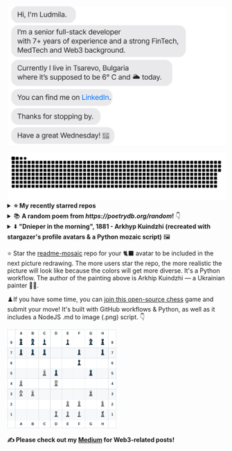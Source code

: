 [![](https://raw.githubusercontent.com/milaabl/milaabl/main/chat.svg)](https://www.linkedin.com/in/ludmila-a-dev/)

<!-- https://github.com/milaabl/milaabl/assets/86361434/c35b0e6f-acf0-435e-920d-b90faa4788ad -->

<img alt="Snake eating my contributions for breakfast🧉" src="https://raw.githubusercontent.com/milaabl/milaabl-readme/preview/github-contribution-grid-snake.svg" />

<details>
<summary>
  <strong>⭐ My recently starred repos </strong>
</summary>
  
<!-- Starred repos start -->
| Name | Url | Stars | Description |
| --- | --- |  --- |  --- |
| h0vhann1syan/Armenian-JavaScript-Community|https://github.com/h0vhann1syan/Armenian-JavaScript-Community|8|Welcome to the Armenian JavaScript Community Repository!|
| pieralukasz/pixel-recruitment-task|https://github.com/pieralukasz/pixel-recruitment-task|1|Zadanie rekrutacyjne Pixel Technology|
| SaraRasoulian/oop-solid-patterns|https://github.com/SaraRasoulian/oop-solid-patterns|6|💎  An educational repository for OOP, SOLID and Design Patterns|
| SaraRasoulian/SaraRasoulian|https://github.com/SaraRasoulian/SaraRasoulian|6||
| BogdanMFometescu/resume-builder|https://github.com/BogdanMFometescu/resume-builder|8|Django-based web application that allows users to create, update, and export professional resumes.|
| 0xMimir/Advance-CNN-LSTM-Model-for-Cryptocurrency-Forecasting|https://github.com/0xMimir/Advance-CNN-LSTM-Model-for-Cryptocurrency-Forecasting|6|CNN LSTM model used for predicting cryptocurrencies|
| b-hristov/b-hristov|https://github.com/b-hristov/b-hristov|1||
| CloverGit/CloverGit|https://github.com/CloverGit/CloverGit|5||
| TatevKaren/TatevKaren-data-science-portfolio|https://github.com/TatevKaren/TatevKaren-data-science-portfolio|53|Data Science Portfolio of Tatev Karen Aslanyan including Case Studies and Research Projects that I have completed that solve business problems or introduce new products. Case Study papers, codes, and additional resources are all included.|
| PiotrRut/elonmusk-twitter-notifier|https://github.com/PiotrRut/elonmusk-twitter-notifier|59|AI driven e-mail notifier for tweets mentioning stock from Elon Musk 📈|
| Vendicated/Vencord|https://github.com/Vendicated/Vencord|5699|The cutest Discord client mod|
| yeoman/yo|https://github.com/yeoman/yo|3757|CLI tool for running Yeoman generators|
| matter-labs/zksync-era|https://github.com/matter-labs/zksync-era|1347|zkSync era|
| 0age/create2crunch|https://github.com/0age/create2crunch|397|A Rust program for finding salts that create gas-efficient Ethereum addresses via CREATE2.|
| joshstevens19/ethereum-multicall|https://github.com/joshstevens19/ethereum-multicall|316|Ability to call many ethereum constant function calls in 1 JSONRPC request|
| threshold-network/token-dashboard|https://github.com/threshold-network/token-dashboard|21||
| LimeChain/mongoose-immutable-plugin|https://github.com/LimeChain/mongoose-immutable-plugin|2|Mongoose plugin guarding fields from modifications|
| ankitects/anki|https://github.com/ankitects/anki|16442|Anki's shared backend and web components, and the Qt frontend|
| lightningnetwork/lnd|https://github.com/lightningnetwork/lnd|7354|Lightning Network Daemon ⚡️|
| CoNarrative/mongo-immutable|https://github.com/CoNarrative/mongo-immutable|10|Immutable MongoDB.|
| lightningdevkit/rust-lightning|https://github.com/lightningdevkit/rust-lightning|1046|A highly modular Bitcoin Lightning library written in Rust. It's rust-lightning, not Rusty's Lightning!|
| node-lightning/node-lightning|https://github.com/node-lightning/node-lightning|128|Bitcoin Lighting Network implemented in Node.js|
| OpenZeppelin/openzeppelin-contracts-upgradeable|https://github.com/OpenZeppelin/openzeppelin-contracts-upgradeable|913|Upgradeable variant of OpenZeppelin Contracts, meant for use in upgradeable contracts. |
| dapphub/ds-test|https://github.com/dapphub/ds-test|195|Assertions, equality checks and other test helpers|
| hbarcelos/forge-multi-version|https://github.com/hbarcelos/forge-multi-version|24|Using forge with multiple solc versions|
| threshold-network/merkle-distribution|https://github.com/threshold-network/merkle-distribution|1|Threshold Network rewards generation and distribution|
| nucypher/nucypher-contracts|https://github.com/nucypher/nucypher-contracts|14|Ethereum contracts supporting TACo applications on the Threshold Network.|
| keep-network/tbtc-v2|https://github.com/keep-network/tbtc-v2|42|Trustlessly tokenized Bitcoin on Ethereum, version 2|
| TotallyMaliciousCryptoBro/TotallyMaliciousCryptoBro|https://github.com/TotallyMaliciousCryptoBro/TotallyMaliciousCryptoBro|4||
| ethereum/EIPs|https://github.com/ethereum/EIPs|12282|The Ethereum Improvement Proposal repository|

<!-- Starred repos end -->

</details>

<details>
  <summary>📚 <strong>A random poem from <em>https://poetrydb.org/random</em>!</strong> 👇 </summary>

<!-- Start poem -->
# 💮 Beautiful Torquay by *William Topaz McGonagall*

<p>
    All ye lovers of the picturesque, away<br/>To beautiful Torquay and spend a holiday<br/>'Tis health for invalids for to go there<br/>To view the beautiful scenery and inhale the fragrant air,<br/>Especially in the winter and spring-time of the year,<br/>When the weather is not too hot, but is balmy and clear.<br/><br/>Torquay lies in a very deep and well-sheltered spot,<br/>And at first sight by strangers it won't be forgot;<br/>'Tis said to be the mildest place in ah England,<br/>And surrounded by lofty hills most beautiful and grand.<br/><br/>Twas here that William of Orange first touched English ground,<br/>And as he viewed the beautiful spot his heart with joy did rebound;<br/>And an obelisk marks the spot where he did stand,<br/>And which for long will be remembered throughout England.<br/><br/>Torquay, with its pier and its diadem of white,<br/>Is a moat beautiful and very dazzling sight,<br/>With its white villas glittering on the sides of its green hills,<br/>And as the tourist gases thereon with joy his heart fills.<br/><br/>The heights around Torquay are most beautiful to be seen,<br/>Especially when the trees and shrubberies are green,<br/>And to see the pretty houses under the cliff is a treat,<br/>And the little town enclosed where two deep valleys meet.<br/><br/>There is also a fine bathing establishment near the pier,<br/>Where the tourist can bathe without any fear;<br/>And as the tourists there together doth stroll,<br/>I advise them to visit a deep chasm called Daddy's Hole.<br/><br/>Then there's Bablicome, only two miles from Torquay,<br/>Which will make the stranger's heart feel gay,<br/>As he stands on the cliff four hundred feet above the sea,<br/>Looking down,'tis sure to fill his heart with ecstasy.<br/><br/>The lodging-houses at Bablicome are magnificent to be seen,<br/>And the accommodation there would suit either king or queen,<br/>And there's some exquisite cottages embowered in the woodland,<br/>And sloping down to the sea shore, is really very grand.<br/><br/>You do not wonder at Napoleon's exclamation<br/>As he stood on the deck of the "Bellerophon," in a fit of admiration,<br/>When the vessel was lying to windbound,<br/>He exclaimed - "Oh, what a beautiful country!" his joy was profound.<br/><br/>And as the tourist there in search of beautiful spots doth rove,<br/>Let them not forget to enquire for Anstey's Cove,<br/>And there they will see a beautiful beach of milky white,<br/>And the sight will fill their hearts with delight.<br/><br/>Oh! beautiful Torquay, with your lovely scenery,<br/>And your magnificent cottages sloping down to the sea,<br/>You are the most charming spot in all England,<br/>With your picturesque bay and villas most grand.<br/><br/>And, in conclusion, to tourists I will say,<br/>Off! off to Torquay and make no delay,<br/>For the scenery is magnificent, and salubrious the air,<br/>And 'tis good for the health to reside there.
</p>

***
<!-- End poem -->
</details>

<details>
<summary>
  ⬇️ <strong>"Dnieper in the morning", 1881 - Arkhyp Kuindzhi (recreated with stargazer's profile avatars & a Python mozaic script)</strong> 🖼️
</summary>

<img width="49%" src="https://raw.githubusercontent.com/milaabl/readme-mosaic/main/data/input.jpg" alt="Original picture"/>
<img width="49%" src="https://raw.githubusercontent.com/milaabl/readme-mosaic/main/data/output.jpg" alt="Output picture"/>
<img width="70%" src="https://raw.githubusercontent.com/milaabl/readme-mosaic/main/data/output.gif" alt="Output GIF"/>
</details>

⭐ Star the [readme-mosaic](https://github.com/milaabl/readme-mosaic) repo for your 🐈‍⬛ avatar to be included in the next picture redrawing. The more users star the repo, the more realistic the picture will look like because the colors will get more diverse. It's a Python workflow. The author of the painting above is Arkhip Kuindzhi — a Ukrainian painter 💙💛.

♟️If you have some time, you can [join this open-source chess](https://github.com/milaabl/readme-chess) game and submit your move! It's built with GitHub workflows & Python, as well as it includes a NodeJS .md to image (.png) script. 👇

<a href="https://github.com/milaabl/readme-chess/blob/master/README.md"><img src="https://raw.githubusercontent.com/milaabl/readme-chess/master/chess.png" alt="README chess dynamic game preview" width="50%" /></a>

<strong>✍️ Please check out my <a href="https://medium.com/@milaabl2405">Medium</a> for Web3-related posts!</strong>
